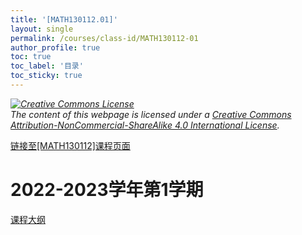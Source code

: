 ```yaml
---
title: '[MATH130112.01]'
layout: single
permalink: /courses/class-id/MATH130112-01
author_profile: true
toc: true
toc_label: '目录'
toc_sticky: true
---
```


<div class='notice--warning'>
	<p><i><a rel='license' href='http://creativecommons.org/licenses/by-nc-sa/4.0/'><img alt='Creative Commons License' style='border-width:0' src='https://i.creativecommons.org/l/by-nc-sa/4.0/88x31.png' /></a><br /> The content of this webpage is licensed under a <a rel='license' href='http://creativecommons.org/licenses/by-nc-sa/4.0/'>Creative Commons Attribution-NonCommercial-ShareAlike 4.0 International License</a>.</i></p>
</div>

<a href='https://fdu-math.github.io/courses/MATH130112'>链接至[MATH130112]课程页面<a>

# 2022-2023学年第1学期

<a href='https://fdu-math.github.io/courses/syllabus/MATH130112.01-2022-2023-1 (Encrypted).pdf'>课程大纲</a>